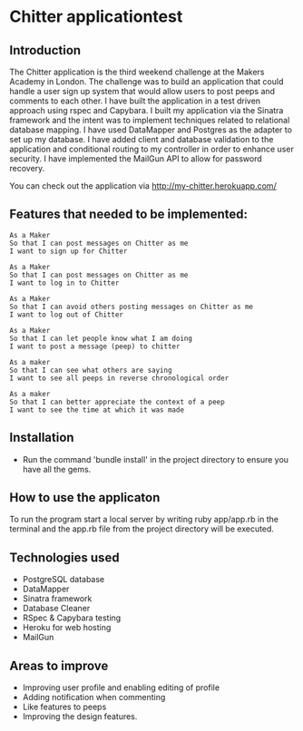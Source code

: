 
Chitter applicationtest
==================

Introduction
-------
The Chitter application is the third weekend challenge at the Makers Academy in London. The challenge was to build an application that could handle a user sign up system that would allow users to post peeps and comments to each other. I have built the application in a test driven approach using rspec and Capybara. I built my application via the Sinatra framework and the intent was to implement techniques related to relational database mapping. I have used DataMapper and Postgres as the adapter to set up my database. I have added client and database validation to the application and conditional routing to my controller in order to enhance user security.
I have implemented the MailGun API to allow for password recovery.

You can check out the application via http://my-chitter.herokuapp.com/

Features that needed to be implemented:
-------

```
As a Maker
So that I can post messages on Chitter as me
I want to sign up for Chitter

As a Maker
So that I can post messages on Chitter as me
I want to log in to Chitter

As a Maker
So that I can avoid others posting messages on Chitter as me
I want to log out of Chitter

As a Maker
So that I can let people know what I am doing  
I want to post a message (peep) to chitter

As a maker
So that I can see what others are saying  
I want to see all peeps in reverse chronological order

As a maker
So that I can better appreciate the context of a peep
I want to see the time at which it was made
```

Installation
-----
* Run the command 'bundle install' in the project directory to ensure you have all the gems.


How to use the applicaton
-----

To run the program start a local server by writing ruby app/app.rb in the terminal and the app.rb file from the project directory will be executed.

Technologies used
-----
* PostgreSQL database
* DataMapper
* Sinatra framework
* Database Cleaner
* RSpec & Capybara testing
* Heroku for web hosting
* MailGun

Areas to improve
-----

* Improving user profile and enabling editing of profile
* Adding notification when commenting
* Like features to peeps
* Improving the design features.

